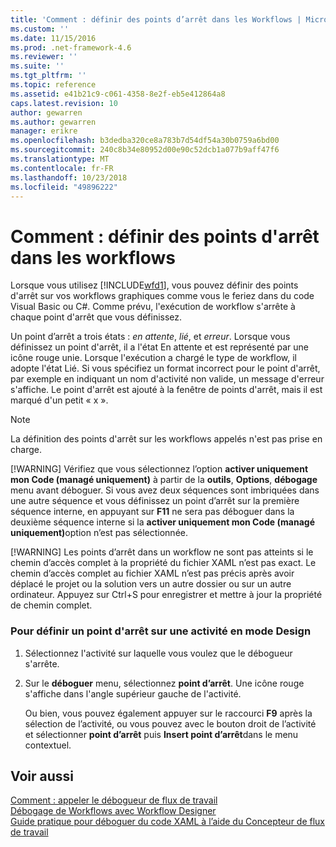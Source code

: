 ```yaml
---
title: 'Comment : définir des points d’arrêt dans les Workflows | Microsoft Docs'
ms.custom: ''
ms.date: 11/15/2016
ms.prod: .net-framework-4.6
ms.reviewer: ''
ms.suite: ''
ms.tgt_pltfrm: ''
ms.topic: reference
ms.assetid: e41b21c9-c061-4358-8e2f-eb5e412864a8
caps.latest.revision: 10
author: gewarren
ms.author: gewarren
manager: erikre
ms.openlocfilehash: b3dedba320ce8a783b7d54df54a30b0759a6bd00
ms.sourcegitcommit: 240c8b34e80952d00e90c52dcb1a077b9aff47f6
ms.translationtype: MT
ms.contentlocale: fr-FR
ms.lasthandoff: 10/23/2018
ms.locfileid: "49896222"
---
```

# <a name="how-to-set-breakpoints-in-workflows"></a>Comment : définir des points d'arrêt dans les workflows
Lorsque vous utilisez [!INCLUDE[wfd1](../includes/wfd1-md.md)], vous pouvez définir des points d'arrêt sur vos workflows graphiques comme vous le feriez dans du code Visual Basic ou C#. Comme prévu, l'exécution de workflow s'arrête à chaque point d'arrêt que vous définissez.  
  
 Un point d’arrêt a trois états : *en attente*, *lié*, et *erreur*. Lorsque vous définissez un point d'arrêt, il a l'état En attente et est représenté par une icône rouge unie. Lorsque l'exécution a chargé le type de workflow, il adopte l'état Lié. Si vous spécifiez un format incorrect pour le point d'arrêt, par exemple en indiquant un nom d'activité non valide, un message d'erreur s'affiche. Le point d'arrêt est ajouté à la fenêtre de points d'arrêt, mais il est marqué d'un petit « x ».  
  
> [!NOTE]
>  La définition des points d'arrêt sur les workflows appelés n'est pas prise en charge.  
> 
> [!WARNING]
>  Vérifiez que vous sélectionnez l’option **activer uniquement mon Code (managé uniquement)** à partir de la **outils**, **Options**, **débogage** menu avant déboguer. Si vous avez deux séquences sont imbriquées dans une autre séquence et vous définissez un point d’arrêt sur la première séquence interne, en appuyant sur **F11** ne sera pas déboguer dans la deuxième séquence interne si la <strong>activer uniquement mon Code (managé uniquement)</strong>option n’est pas sélectionnée.  
> 
> [!WARNING]
>  Les points d’arrêt dans un workflow ne sont pas atteints si le chemin d’accès complet à la propriété du fichier XAML n’est pas exact. Le chemin d’accès complet au fichier XAML n’est pas précis après avoir déplacé le projet ou la solution vers un autre dossier ou sur un autre ordinateur. Appuyez sur Ctrl+S pour enregistrer et mettre à jour la propriété de chemin complet.  
  
### <a name="to-set-a-breakpoint-on-an-activity-in-the-design-view"></a>Pour définir un point d'arrêt sur une activité en mode Design  
  
1.  Sélectionnez l'activité sur laquelle vous voulez que le débogueur s'arrête.  
  
2.  Sur le **déboguer** menu, sélectionnez **point d’arrêt**. Une icône rouge s'affiche dans l'angle supérieur gauche de l'activité.  
  
     Ou bien, vous pouvez également appuyer sur le raccourci **F9** après la sélection de l’activité, ou vous pouvez avec le bouton droit de l’activité et sélectionner **point d’arrêt** puis **Insert point d’arrêt**dans le menu contextuel.  
  
## <a name="see-also"></a>Voir aussi  
 [Comment : appeler le débogueur de flux de travail](../workflow-designer/how-to-invoke-the-workflow-debugger.md)   
 [Débogage de Workflows avec Workflow Designer](../workflow-designer/debugging-workflows-with-the-workflow-designer.md)   
 [Guide pratique pour déboguer du code XAML à l’aide du Concepteur de flux de travail](../workflow-designer/how-to-debug-xaml-with-the-workflow-designer.md)